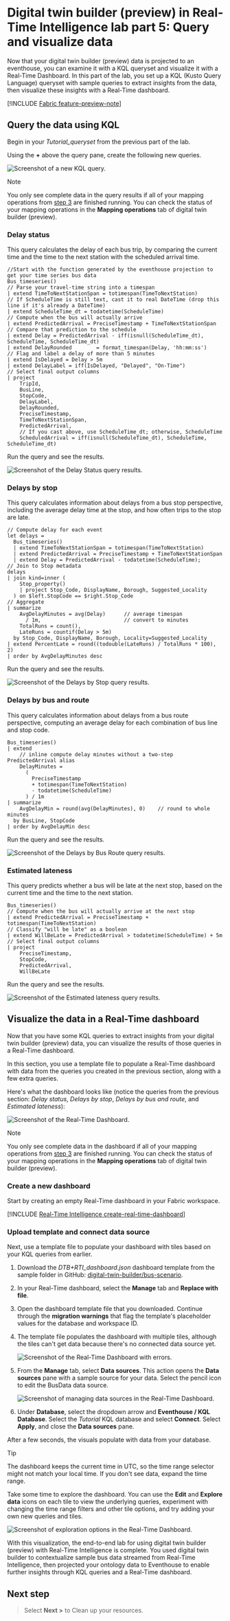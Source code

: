 # Digital twin builder (preview) in Real-Time Intelligence lab part 5: Query and visualize data

Now that your digital twin builder (preview) data is projected to an eventhouse, you can examine it with a KQL queryset and visualize it with a Real-Time Dashboard. In this part of the lab, you set up a KQL (Kusto Query Language) queryset with sample queries to extract insights from the data, then visualize these insights with a Real-Time dashboard.

[!INCLUDE [Fabric feature-preview-note](../lab/includes/feature-preview-note.md)]

## Query the data using KQL

Begin in your *Tutorial_queryset* from the previous part of the lab. 

Using the **+** above the query pane, create the following new queries.

![Screenshot of a new KQL query.](media/kql-new-query.png)

>[!NOTE]
> You only see complete data in the query results if all of your mapping operations from [step 3](tutorial-rti-3-build-ontology.md#check-mapping-status) are finished running. You can check the status of your mapping operations in the **Mapping operations** tab of digital twin builder (preview).

### Delay status

This query calculates the delay of each bus trip, by comparing the current time and the time to the next station with the scheduled arrival time.

```kusto
//Start with the function generated by the eventhouse projection to get your time series bus data
Bus_timeseries()
// Parse your travel‑time string into a timespan
| extend TimeToNextStationSpan = totimespan(TimeToNextStation)  
// If ScheduleTime is still text, cast it to real DateTime (drop this line if it's already a DateTime)
| extend ScheduleTime_dt = todatetime(ScheduleTime)      
// Compute when the bus will actually arrive
| extend PredictedArrival = PreciseTimestamp + TimeToNextStationSpan  
// Compare that prediction to the schedule
| extend Delay = PredictedArrival - iff(isnull(ScheduleTime_dt), ScheduleTime, ScheduleTime_dt)
| extend DelayRounded        = format_timespan(Delay, 'hh:mm:ss')
// Flag and label a delay of more than 5 minutes
| extend IsDelayed = Delay > 5m  
| extend DelayLabel = iff(IsDelayed, "Delayed", "On‑Time")              
// Select final output columns
| project
    TripId,
    BusLine,
    StopCode,
    DelayLabel,
    DelayRounded,
    PreciseTimestamp,
    TimeToNextStationSpan,
    PredictedArrival,
    // If you cast above, use ScheduleTime_dt; otherwise, ScheduleTime
    ScheduledArrival = iff(isnull(ScheduleTime_dt), ScheduleTime, ScheduleTime_dt)
```

Run the query and see the results.

![Screenshot of the Delay Status query results.](media/kql-delay-status.png)

### Delays by stop

This query calculates information about delays from a bus stop perspective, including the average delay time at the stop, and how often trips to the stop are late. 

```kusto
// Compute delay for each event
let delays = 
  Bus_timeseries()
  | extend TimeToNextStationSpan = totimespan(TimeToNextStation)
  | extend PredictedArrival = PreciseTimestamp + TimeToNextStationSpan
  | extend Delay = PredictedArrival - todatetime(ScheduleTime);
// Join to Stop metadata
delays
| join kind=inner (
    Stop_property()
    | project Stop_Code, DisplayName, Borough, Suggested_Locality
  ) on $left.StopCode == $right.Stop_Code
// Aggregate
| summarize
    AvgDelayMinutes = avg(Delay)      // average timespan
      / 1m,                           // convert to minutes
    TotalRuns = count(),
    LateRuns = countif(Delay > 5m)
  by Stop_Code, DisplayName, Borough, Locality=Suggested_Locality
| extend PercentLate = round((todouble(LateRuns) / TotalRuns * 100), 2)
| order by AvgDelayMinutes desc
```

Run the query and see the results.

![Screenshot of the Delays by Stop query results.](media/kql-delays-by-stop.png)

### Delays by bus and route

This query calculates information about delays from a bus route perspective, computing an average delay for each combination of bus line and stop code.

```kusto
Bus_timeseries()
| extend 
    // inline compute delay minutes without a two‑step PredictedArrival alias
    DelayMinutes = 
      (
        PreciseTimestamp 
        + totimespan(TimeToNextStation)
        - todatetime(ScheduleTime)
      ) / 1m
| summarize 
    AvgDelayMin = round(avg(DelayMinutes), 0)    // round to whole minutes
  by BusLine, StopCode
| order by AvgDelayMin desc
```

Run the query and see the results.

![Screenshot of the Delays by Bus Route query results.](media/kql-delays-by-bus-route.png)

### Estimated lateness

This query predicts whether a bus will be late at the next stop, based on the current time and the time to the next station.

```kusto
Bus_timeseries()
// Compute when the bus will actually arrive at the next stop
| extend PredictedArrival = PreciseTimestamp + totimespan(TimeToNextStation)
// Classify "will be late" as a boolean
| extend WillBeLate = PredictedArrival > todatetime(ScheduleTime) + 5m
// Select final output columns
| project
    PreciseTimestamp,
    StopCode,
    PredictedArrival,
    WillBeLate
```

Run the query and see the results.

![Screenshot of the Estimated lateness query results.](media/kql-estimated-lateness.png)

## Visualize the data in a Real-Time dashboard

Now that you have some KQL queries to extract insights from your digital twin builder (preview) data, you can visualize the results of those queries in a Real-Time dashboard.

In this section, you use a template file to populate a Real-Time dashboard with data from the queries you created in the previous section, along with a few extra queries.

Here's what the dashboard looks like (notice the queries from the previous section: *Delay status*, *Delays by stop*, *Delays by bus and route*, and *Estimated lateness*):

![Screenshot of the Real-Time Dashboard.](media/real-time-dashboard.png)

>[!NOTE]
> You only see complete data in the dashboard if all of your mapping operations from [step 3](tutorial-rti-3-build-ontology.md#check-mapping-status) are finished running. You can check the status of your mapping operations in the **Mapping operations** tab of digital twin builder (preview).

### Create a new dashboard

Start by creating an empty Real-Time dashboard in your Fabric workspace.

[!INCLUDE [Real-Time Intelligence create-real-time-dashboard](../lab/includes/create-real-time-dashboard.md)]

### Upload template and connect data source

Next, use a template file to populate your dashboard with tiles based on your KQL queries from earlier.

<!--Update sample link when new content is available-->
1. Download the *DTB+RTI_dashboard.json* dashboard template from the sample folder in GitHub: [digital-twin-builder/bus-scenario](https://aka.ms/dtb-samples-bus).
2. In your Real-Time dashboard, select the **Manage** tab and **Replace with file**.
3. Open the dashboard template file that you downloaded. Continue through the **migration warnings** that flag the template's placeholder values for the database and workspace ID.
4. The template file populates the dashboard with multiple tiles, although the tiles can't get data because there's no connected data source yet.

    ![Screenshot of the Real-Time Dashboard with errors.](media/real-time-dashboard-errors.png)

6. From the **Manage** tab, select **Data sources**. This action opens the **Data sources** pane with a sample source for your data. Select the pencil icon to edit the BusData data source.

    ![Screenshot of managing data sources in the Real-Time Dashboard.](media/real-time-dashboard-manage-data-sources.png)

7. Under **Database**, select the dropdown arrow and **Eventhouse / KQL Database**. Select the *Tutorial* KQL database and select **Connect**. Select **Apply**, and close the **Data sources** pane.

After a few seconds, the visuals populate with data from your database.

> [!TIP]
> The dashboard keeps the current time in UTC, so the time range selector might not match your local time. If you don't see data, expand the time range. 

Take some time to explore the dashboard. You can use the **Edit** and **Explore data** icons on each tile to view the underlying queries, experiment with changing the time range filters and other tile options, and try adding your own new queries and tiles.

![Screenshot of exploration options in the Real-Time Dashboard.](media/real-time-dashboard-explore.png)

With this visualization, the end-to-end lab for using digital twin builder (preview) with Real-Time Intelligence is complete. You used digital twin builder to contextualize sample bus data streamed from Real-Time Intelligence, then projected your ontology data to Eventhouse to enable further insights through KQL queries and a Real-Time dashboard.

## Next step
> Select **Next >** to Clean up your resources.

